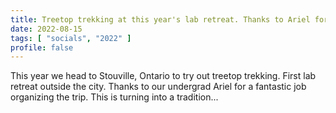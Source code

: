 ```yaml
---
title: Treetop trekking at this year's lab retreat. Thanks to Ariel for organizing!
date: 2022-08-15
tags: [ "socials", "2022" ]
profile: false
---
```


This year we head to Stouville, Ontario to try out treetop trekking. First lab retreat outside the city. Thanks to our undergrad Ariel for a fantastic job organizing the trip. This is turning into a tradition...

<!--more-->

